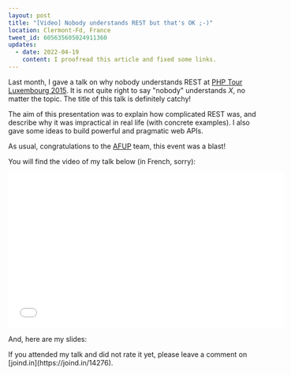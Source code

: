 ```yaml
---
layout: post
title: "[Video] Nobody understands REST but that's OK ;-)"
location: Clermont-Fd, France
tweet_id: 605635605024911360
updates:
  - date: 2022-04-19
    content: I proofread this article and fixed some links.
---
```


Last month, I gave a talk on why nobody understands REST at [PHP Tour Luxembourg
2015][phptour-2015]. It is not quite right to say "nobody" understands _X_, no
matter the topic. The title of this talk is definitely catchy!

The aim of this presentation was to explain how complicated REST was, and
describe why it was impractical in real life (with concrete examples). I also
gave some ideas to build powerful and pragmatic web APIs.

As usual, congratulations to the [AFUP](https://twitter.com/afup) team, this
event was a blast!

You will find the video of my talk below (in French, sorry):

<div class="video-container">
<center>
<iframe width="560" height="315" src="//www.youtube.com/embed/u_jDzcXCimM" frameborder="0" allowfullscreen></iframe>
</center>
</div>

<p></p>
And, here are my slides:

<script async class="speakerdeck-embed" data-id="b14006e42cc247cdac1ad58e4cd7994a" data-ratio="1.29456384323641" src="//speakerdeck.com/assets/embed.js"></script>

<p></p>
If you attended my talk and did not rate it yet, please leave a comment on
[joind.in](https://joind.in/14276).

[phptour-2015]: https://event.afup.org/phptourluxembourg2015__programme/
